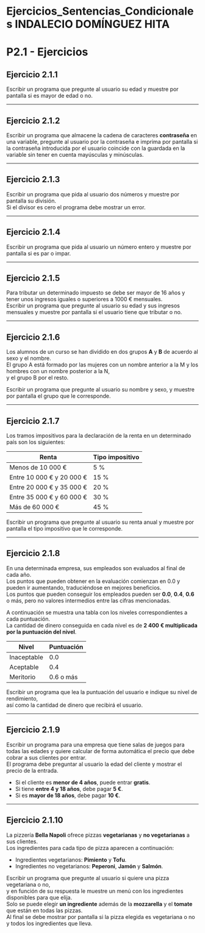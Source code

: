 # Ejercicios_Sentencias_Condicionales INDALECIO DOMÍNGUEZ HITA

# P2.1 - Ejercicios

## Ejercicio 2.1.1
Escribir un programa que pregunte al usuario su edad y muestre por pantalla si es mayor de edad o no.

---

## Ejercicio 2.1.2
Escribir un programa que almacene la cadena de caracteres **contraseña** en una variable, pregunte al usuario por la contraseña e imprima por pantalla si la contraseña introducida por el usuario coincide con la guardada en la variable sin tener en cuenta mayúsculas y minúsculas.

---

## Ejercicio 2.1.3
Escribir un programa que pida al usuario dos números y muestre por pantalla su división.  
Si el divisor es cero el programa debe mostrar un error.

---

## Ejercicio 2.1.4
Escribir un programa que pida al usuario un número entero y muestre por pantalla si es par o impar.

---

## Ejercicio 2.1.5
Para tributar un determinado impuesto se debe ser mayor de 16 años y tener unos ingresos iguales o superiores a 1000 € mensuales.  
Escribir un programa que pregunte al usuario su edad y sus ingresos mensuales y muestre por pantalla si el usuario tiene que tributar o no.

---

## Ejercicio 2.1.6
Los alumnos de un curso se han dividido en dos grupos **A** y **B** de acuerdo al sexo y el nombre.  
El grupo A está formado por las mujeres con un nombre anterior a la M y los hombres con un nombre posterior a la N,  
y el grupo B por el resto.  

Escribir un programa que pregunte al usuario su nombre y sexo, y muestre por pantalla el grupo que le corresponde.

---

## Ejercicio 2.1.7
Los tramos impositivos para la declaración de la renta en un determinado país son los siguientes:

| Renta                | Tipo impositivo |
|----------------------|----------------|
| Menos de 10 000 €    | 5 %            |
| Entre 10 000 € y 20 000 € | 15 %      |
| Entre 20 000 € y 35 000 € | 20 %      |
| Entre 35 000 € y 60 000 € | 30 %      |
| Más de 60 000 €      | 45 %           |

Escribir un programa que pregunte al usuario su renta anual y muestre por pantalla el tipo impositivo que le corresponde.

---

## Ejercicio 2.1.8
En una determinada empresa, sus empleados son evaluados al final de cada año.  
Los puntos que pueden obtener en la evaluación comienzan en 0.0 y pueden ir aumentando, traduciéndose en mejores beneficios.  
Los puntos que pueden conseguir los empleados pueden ser **0.0**, **0.4**, **0.6** o más, pero no valores intermedios entre las cifras mencionadas.  

A continuación se muestra una tabla con los niveles correspondientes a cada puntuación.  
La cantidad de dinero conseguida en cada nivel es de **2 400 € multiplicada por la puntuación del nivel**.

| Nivel        | Puntuación |
|---------------|------------|
| Inaceptable   | 0.0        |
| Aceptable     | 0.4        |
| Meritorio     | 0.6 o más  |

Escribir un programa que lea la puntuación del usuario e indique su nivel de rendimiento,  
así como la cantidad de dinero que recibirá el usuario.

---

## Ejercicio 2.1.9
Escribir un programa para una empresa que tiene salas de juegos para todas las edades y quiere calcular de forma automática el precio que debe cobrar a sus clientes por entrar.  
El programa debe preguntar al usuario la edad del cliente y mostrar el precio de la entrada.

- Si el cliente es **menor de 4 años**, puede entrar **gratis**.  
- Si tiene **entre 4 y 18 años**, debe pagar **5 €**.  
- Si es **mayor de 18 años**, debe pagar **10 €**.

---

## Ejercicio 2.1.10
La pizzería **Bella Napoli** ofrece pizzas **vegetarianas** y **no vegetarianas** a sus clientes.  
Los ingredientes para cada tipo de pizza aparecen a continuación:

- Ingredientes vegetarianos: **Pimiento** y **Tofu**.  
- Ingredientes no vegetarianos: **Peperoni**, **Jamón** y **Salmón**.

Escribir un programa que pregunte al usuario si quiere una pizza vegetariana o no,  
y en función de su respuesta le muestre un menú con los ingredientes disponibles para que elija.  
Solo se puede elegir **un ingrediente** además de la **mozzarella** y el **tomate** que están en todas las pizzas.  
Al final se debe mostrar por pantalla si la pizza elegida es vegetariana o no y todos los ingredientes que lleva.
